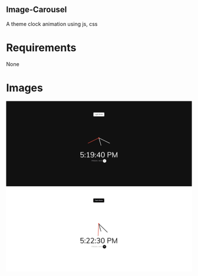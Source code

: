 ## Image-Carousel

A theme clock animation using js, css

# Requirements

None

# Images

![1](./images/image1.jpg)
![2](./images/image2.jpg)
